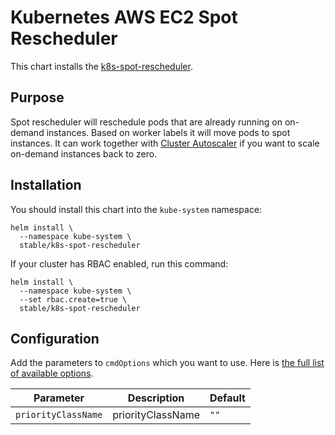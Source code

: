 # Kubernetes AWS EC2 Spot Rescheduler

This chart installs the [k8s-spot-rescheduler](https://github.com/pusher/k8s-spot-rescheduler).

## Purpose

Spot rescheduler will reschedule pods that are already running on on-demand instances. Based on worker labels it will move pods to spot instances. It can work together with [Cluster Autoscaler](https://github.com/kubernetes/charts/tree/master/stable/cluster-autoscaler) if you want to scale on-demand instances back to zero.

## Installation

You should install this chart into the `kube-system` namespace:
```
helm install \
  --namespace kube-system \
  stable/k8s-spot-rescheduler
```

If your cluster has RBAC enabled, run this command:
```
helm install \
  --namespace kube-system \
  --set rbac.create=true \
  stable/k8s-spot-rescheduler
```

## Configuration

Add the parameters to `cmdOptions` which you want to use. Here is [the full list of available options](https://github.com/pusher/k8s-spot-rescheduler#flags).

| Parameter                          | Description                                                                                                                | Default                                            |
| ---------------------------------- | -------------------------------------------------------------------------------------------------------------------------- | -------------------------------------------------- |
| `priorityClassName`                | priorityClassName                                                                                                          | `""`